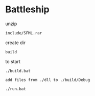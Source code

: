 # Battleship


unzip
```
include/SFML.rar
```

create dir
```
build
```

to start
```
./build.bat

add files from ./dll to ./build/Debug

./run.bat
```
